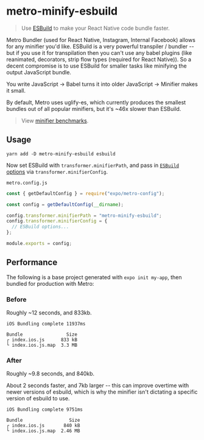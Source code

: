 # metro-minify-esbuild

> Use [ESBuild](https://github.com/evanw/esbuild) to make your React Native code bundle faster.

Metro Bundler (used for React Native, Instagram, Internal Facebook) allows for any minifier you'd like. ESBuild is a very powerful transpiler / bundler -- but if you use it for transpilation then you can't use any babel plugins (like reanimated, decorators, strip flow types (required for React Native)). So a decent compromise is to use ESBuild for smaller tasks like minifying the output JavaScript bundle.

You write JavaScript -> Babel turns it into older JavaScript -> Minifier makes it small.

By default, Metro uses uglify-es, which currently produces the smallest bundles out of all popular minifiers, but it's ~46x slower than ESBuild.

> View [minifier benchmarks](https://github.com/privatenumber/minification-benchmarks).

## Usage

```
yarn add -D metro-minify-esbuild esbuild
```

Now set ESBuild with `transformer.minifierPath`, and pass in [`ESBuild` options](https://esbuild.github.io/api/#transform-api) via `transformer.minifierConfig`.

`metro.config.js`

```js
const { getDefaultConfig } = require("expo/metro-config");

const config = getDefaultConfig(__dirname);

config.transformer.minifierPath = "metro-minify-esbuild";
config.transformer.minifierConfig = {
  // ESBuild options...
};

module.exports = config;
```

## Performance

The following is a base project generated with `expo init my-app`, then bundled for production with Metro:

### Before

Roughly ~12 seconds, and 833kb.

```
iOS Bundling complete 11937ms

Bundle                Size
┌ index.ios.js      833 kB
└ index.ios.js.map  3.3 MB
```

### After

Roughly ~9.8 seconds, and 840kb.

About 2 seconds faster, and 7kb larger -- this can improve overtime with newer versions of esbuild, which is why the minifier isn't dictating a specific version of esbuild to use.

```
iOS Bundling complete 9751ms

Bundle                 Size
┌ index.ios.js       840 kB
└ index.ios.js.map  2.46 MB
```
